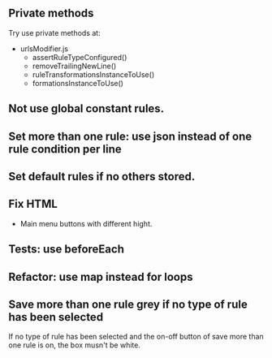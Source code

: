 ## Private methods

Try use private methods at:

- urlsModifier.js
  - assertRuleTypeConfigured()
  - removeTrailingNewLine()
  - ruleTransformationsInstanceToUse()
  - formationsInstanceToUse()

## Not use global constant rules.

## Set more than one rule: use json instead of one rule condition per line

## Set default rules if no others stored.

## Fix HTML
- Main menu buttons with different hight.

## Tests: use beforeEach

## Refactor: use map instead for loops

## Save more than one rule grey if no type of rule has been selected

If no type of rule has been selected and the on-off button of save more than one rule is on, the box musn't be white.
